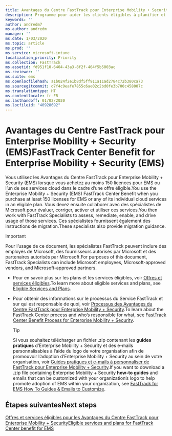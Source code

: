 ```yaml
---
title: Avantages du Centre FastTrack pour Enterprise Mobility + Security (EMS)
description: Programme pour aider les clients éligibles à planifier et déployer Intune et Azure Active Directory Premium
keywords: ''
author: andredm7
ms.author: andredm
manager: ''
ms.date: 1/03/2020
ms.topic: article
ms.prod: ''
ms.service: microsoft-intune
localization_priority: Priority
ms.collection: FastTrack
ms.assetid: fd951f10-6404-43a3-8f2f-464f5b5003ac
ms.reviewer: ''
ms.suite: ems
ms.openlocfilehash: a1b024f2e1b8df5ff911a11ad2784c72b380ca73
ms.sourcegitcommit: d7f4c9eafe7855c6ae02c2bd0fe3b700c458007c
ms.translationtype: HT
ms.contentlocale: fr-FR
ms.lasthandoff: 01/02/2020
ms.locfileid: "40928692"
---
```

# <a name="fasttrack-center-benefit-for-enterprise-mobility--security-ems"></a><span data-ttu-id="d6ee8-103">Avantages du Centre FastTrack pour Enterprise Mobility + Security (EMS)</span><span class="sxs-lookup"><span data-stu-id="d6ee8-103">FastTrack Center Benefit for Enterprise Mobility + Security (EMS)</span></span>

<span data-ttu-id="d6ee8-104">Vous utilisez les Avantages du Centre FastTrack pour Enterprise Mobility + Security (EMS) lorsque vous achetez au moins 150 licences pour EMS ou l’un de ses services cloud dans le cadre d’une offre éligible.</span><span class="sxs-lookup"><span data-stu-id="d6ee8-104">You use the Enterprise Mobility + Security (EMS) FastTrack Center Benefit when you purchase at least 150 licenses for EMS or any of its individual cloud services in an eligible plan.</span></span> <span data-ttu-id="d6ee8-105">Vous devez ensuite collaborer avec des spécialistes de Microsoft pour évaluer, corriger, activer et utiliser ces services.</span><span class="sxs-lookup"><span data-stu-id="d6ee8-105">You then work with FastTrack Specialists to assess, remediate, enable, and drive usage of those services.</span></span> <span data-ttu-id="d6ee8-106">Ces spécialistes fournissent également des instructions de migration.</span><span class="sxs-lookup"><span data-stu-id="d6ee8-106">These specialists also provide migration guidance.</span></span> 

> [!IMPORTANT]
> <span data-ttu-id="d6ee8-107">Pour l’usage de ce document, les spécialistes FastTrack peuvent inclure des employés de Microsoft, des fournisseurs autorisés par Microsoft et des partenaires autorisés par Microsoft.</span><span class="sxs-lookup"><span data-stu-id="d6ee8-107">For purposes of this document, FastTrack Specialists can include Microsoft employees, Microsoft-approved vendors, and Microsoft-approved partners.</span></span>

- <span data-ttu-id="d6ee8-108">Pour en savoir plus sur les plans et les services éligibles, voir [Offres et services éligibles](M365-eligible-services-and-plans.md).</span><span class="sxs-lookup"><span data-stu-id="d6ee8-108">To learn more about eligible services and plans, see [Eligible Services and Plans](M365-eligible-services-and-plans.md).</span></span>

- <span data-ttu-id="d6ee8-109">Pour obtenir des informations sur le processus du Service FastTrack et sur qui est responsable de quoi, voir [Processus des Avantages du Centre FastTrack pour Enterprise Mobility + Security](EMS-fasttrack-process.md).</span><span class="sxs-lookup"><span data-stu-id="d6ee8-109">To learn about the FastTrack Center process and who’s responsible for what, see [FastTrack Center Benefit Process for Enterprise Mobility + Security](EMS-fasttrack-process.md).</span></span>

    > [!TIP]
    > <span data-ttu-id="d6ee8-110">Si vous souhaitez télécharger un fichier .zip contenant les **guides pratiques** d’Enterprise Mobility + Security et des e-mails personnalisables à l’aide du logo de votre organisation afin de promouvoir l’adoption d’Enterprise Mobility + Security au sein de votre organisation, voir [Guides pratiques et e-mails à personnaliser de FastTrack pour Enterprise Mobility + Security](https://gallery.technet.microsoft.com/FastTrack-for-EMS-How-To-f170da4c).</span><span class="sxs-lookup"><span data-stu-id="d6ee8-110">If you want to download a .zip file containing Enterprise Mobility + Security **how-to guides** and emails that can be customized with your organization’s logo to help promote adoption of EMS within your organization, see [FastTrack for EMS How To Guides & Emails to Customize](https://gallery.technet.microsoft.com/FastTrack-for-EMS-How-To-f170da4c).</span></span>

## <a name="next-steps"></a><span data-ttu-id="d6ee8-111">Étapes suivantes</span><span class="sxs-lookup"><span data-stu-id="d6ee8-111">Next steps</span></span>

[<span data-ttu-id="d6ee8-112">Offres et services éligibles pour les Avantages du Centre FastTrack pour Enterprise Mobility + Security</span><span class="sxs-lookup"><span data-stu-id="d6ee8-112">Eligible services and plans for FastTrack Center benefit for EMS</span></span>](M365-eligible-services-and-plans.md)


